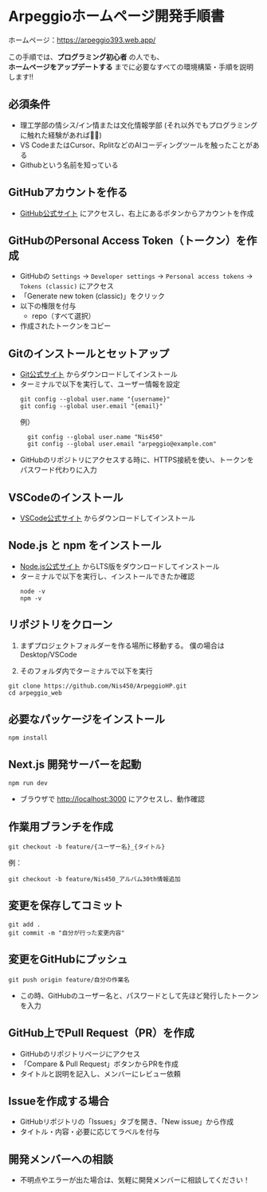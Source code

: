 # Arpeggioホームページ開発手順書

ホームページ：https://arpeggio393.web.app/

この手順では、**プログラミング初心者** の人でも、  
**ホームページをアップデートする** までに必要なすべての環境構築・手順を説明します‼️


## 必須条件
- 理工学部の情シス/イン情または文化情報学部 (それ以外でもプログラミングに触れた経験があれば🙆‍♂️)
- VS CodeまたはCursor、RplitなどのAIコーディングツールを触ったことがある
- Githubという名前を知っている

## GitHubアカウントを作る
- [GitHub公式サイト](https://github.com) にアクセスし、右上にあるボタンからアカウントを作成  

## GitHubのPersonal Access Token（トークン）を作成
- GitHubの `Settings` → `Developer settings` → `Personal access tokens` → `Tokens (classic)` にアクセス  
- 「Generate new token (classic)」をクリック  
- 以下の権限を付与  
  - repo（すべて選択）  
- 作成されたトークンをコピー

## Gitのインストールとセットアップ
- [Git公式サイト](https://git-scm.com/) からダウンロードしてインストール  
- ターミナルで以下を実行して、ユーザー情報を設定  
  ```
  git config --global user.name "{username}"
  git config --global user.email "{email}"
  ```
  例）
  ```
    git config --global user.name "Nis450"
    git config --global user.email "arpeggio@example.com"
    ```
- GitHubのリポジトリにアクセスする時に、HTTPS接続を使い、トークンをパスワード代わりに入力  

## VSCodeのインストール
- [VSCode公式サイト](https://code.visualstudio.com/) からダウンロードしてインストール  


## Node.js と npm をインストール
- [Node.js公式サイト](https://nodejs.org/ja/download) からLTS版をダウンロードしてインストール  
- ターミナルで以下を実行し、インストールできたか確認  
  ```
  node -v
  npm -v
  ```

## リポジトリをクローン

1. まずプロジェクトフォルダーを作る場所に移動する。
僕の場合は Desktop/VSCode

2. そのフォルダ内でターミナルで以下を実行  
```
git clone https://github.com/Nis450/ArpeggioHP.git
cd arpeggio_web
```


## 必要なパッケージをインストール
```
npm install
```

## Next.js 開発サーバーを起動
```
npm run dev
```
- ブラウザで [http://localhost:3000](http://localhost:3000) にアクセスし、動作確認  

## 作業用ブランチを作成
```
git checkout -b feature/{ユーザー名}_{タイトル}
```

例：
```
git checkout -b feature/Nis450_アルバム30th情報追加
```

## 変更を保存してコミット
```
git add .
git commit -m "自分が行った変更内容"
```

## 変更をGitHubにプッシュ
```
git push origin feature/自分の作業名
```

- この時、GitHubのユーザー名と、パスワードとして先ほど発行したトークンを入力  

## GitHub上でPull Request（PR）を作成
- GitHubのリポジトリページにアクセス  
- 「Compare & Pull Request」ボタンからPRを作成  
- タイトルと説明を記入し、メンバーにレビュー依頼  

## Issueを作成する場合
- GitHubリポジトリの「Issues」タブを開き、「New issue」から作成  
- タイトル・内容・必要に応じてラベルを付与  

## 開発メンバーへの相談
- 不明点やエラーが出た場合は、気軽に開発メンバーに相談してください！